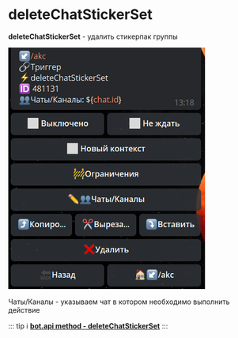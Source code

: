 # deleteChatStickerSet

**deleteChatStickerSet** - удалить стикерпак группы

![](./1.png)

Чаты/Каналы - указываем чат в котором необходимо выполнить действие


::: tip ℹ️
[**bot.api method - deleteChatStickerSet**](https://core.telegram.org/bots/api#deletechatstickerset)
:::






